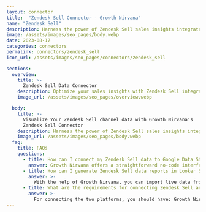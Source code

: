 ```yaml
---
layout: connector
title:  "Zendesk Sell Connector - Growth Nirvana"
name: "Zendesk Sell"
description: Harness the power of Zendesk Sell sales insights integrated into Looker Studio for strategic sales management decisions.
image: /assets/images/seo_pages/body.webp
date: 2023-08-17
categories: connectors
permalink: connectors/zendesk_sell
icon_url: /assets/images/seo_pages/connectors/zendesk_sell

sections:
  overview:
    title: >-
      Zendesk Sell Data Connector
    description: Optimize your sales insights with Zendesk Sell integration. Seamlessly merge sales data from Zendesk Sell with Looker Studio's analytical capabilities, unlocking insights that drive sales strategies, pipeline analysis, and operational excellence.
    image_url: /assets/images/seo_pages/overview.webp

  body:
    title: >-
      Visualize Your Zendesk Sell channel data with Growth Nirvana's
      Zendesk Sell Connector
    description: Harness the power of Zendesk Sell sales insights integrated into Looker Studio for strategic sales management decisions.
    image_url: /assets/images/seo_pages/body.webp
  faq:
    title: FAQs
    questions:
      - title: How can I connect my Zendesk Sell data to Google Data Studio/Looker Studio?
        answer: Growth Nirvana offers a straightforward no-code interface to connect to Zendesk Sell data sources.
      - title: How can I generate Zendesk Sell data reports in Looker Studio?
        answer: >-
          With the help of Growth Nirvana, you can import live data from Zendesk Sell into Looker Studio. These data can be viewed in charts, tables, and dashboards to generate branded reports that can be shared instantly.
      - title: What are the requirements for connecting Zendesk Sell and Looker Studio?
        answer: >-
          For connecting the two platforms, you should have: Growth Nirvana Account and Zendesk Sell Ads Account
---
```

